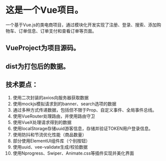 # 这是一个Vue项目。
一个基于Vue.js的类电商项目，通过模块化开发实现了注册、登录、搜索、添加购物车、订单信息、订单支付和查看订单等页面。
## VueProject为项目源码。
## dist为打包后的数据。
## 技术要点：
1.  使用二次封装的axios向服务器获取数据
2.  使用mockjs模拟请求到的banner、search选项的数据
3.  通过多种方式传递数据，包括但不限于Prop、自定义事件、全局事件总线。
4.  使用VueRouter处理路由，并使用路由守卫
5.  使用VueX处理请求得到的数据
6.  使用localStorage存储uuid游客信息，存储并验证TOKEN用户登录信息。
7.  使用防抖和节流优化性能（商品数量）
8.  部分使用ElementUI组件库（个别按钮）
9.  使用uuid、vee-validate生成/校验数据
10.  使用Nprogress、Swiper、Animate.css等插件实现并美化界面

  
  
